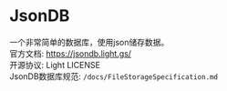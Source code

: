 # JsonDB
一个非常简单的数据库，使用json储存数据。<br/>
官方文档: https://jsondb.light.gs/<br/>
开源协议: Light LICENSE<br/>
JsonDB数据库规范: `/docs/FileStorageSpecification.md`
